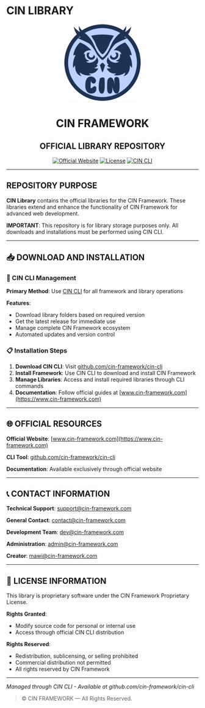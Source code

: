 # CIN LIBRARY

<div align="center">
  <img src="https://github.com/cin-framework/cin-web/raw/main/assets/img/CIN.svg" alt="logo cin framework" width="200" height="200">
</div>

<h1 align="center">CIN FRAMEWORK</h1>
<h2 align="center">OFFICIAL LIBRARY REPOSITORY</h2>

<div align="center">

[![Official Website](https://img.shields.io/badge/Official_Website-www.cin--framework.com-dc2626?style=for-the-badge)](https://www.cin-framework.com)
[![License](https://img.shields.io/badge/License-Proprietary-red?style=for-the-badge)](LICENSE)
[![CIN CLI](https://img.shields.io/badge/CIN_CLI-Download-blue?style=for-the-badge)](https://github.com/cin-framework/cin-cli)

</div>

---

## REPOSITORY PURPOSE

**CIN Library** contains the official libraries for the CIN Framework. These libraries extend and enhance the functionality of CIN Framework for advanced web development.

**IMPORTANT**: This repository is for library storage purposes only. All downloads and installations must be performed using CIN CLI.

---

## 📥 DOWNLOAD AND INSTALLATION

### 🔧 CIN CLI Management

**Primary Method**: Use [CIN CLI](https://github.com/cin-framework/cin-cli) for all framework and library operations

**Features**:
- Download library folders based on required version
- Get the latest release for immediate use
- Manage complete CIN Framework ecosystem
- Automated updates and version control

### 📋 Installation Steps

1. **Download CIN CLI**: Visit [github.com/cin-framework/cin-cli](https://github.com/cin-framework/cin-cli)
2. **Install Framework**: Use CIN CLI to download and install CIN Framework
3. **Manage Libraries**: Access and install required libraries through CLI commands
4. **Documentation**: Follow official guides at [www.cin-framework.com](https://www.cin-framework.com)

---

## 🌐 OFFICIAL RESOURCES

**Official Website**: [www.cin-framework.com](https://www.cin-framework.com)

**CLI Tool**: [github.com/cin-framework/cin-cli](https://github.com/cin-framework/cin-cli)

**Documentation**: Available exclusively through official website

---

## 📞 CONTACT INFORMATION

**Technical Support**: support@cin-framework.com

**General Contact**: contact@cin-framework.com

**Development Team**: dev@cin-framework.com

**Administration**: admin@cin-framework.com

**Creator**: mawi@cin-framework.com

---

## 📜 LICENSE INFORMATION

This library is proprietary software under the CIN Framework Proprietary License.

**Rights Granted**:
- Modify source code for personal or internal use
- Access through official CIN CLI distribution

**Rights Reserved**:
- Redistribution, sublicensing, or selling prohibited
- Commercial distribution not permitted
- All rights reserved by CIN Framework

---

*Managed through CIN CLI - Available at github.com/cin-framework/cin-cli*

> © CIN FRAMEWORK — All Rights Reserved.